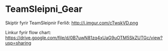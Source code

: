 # TeamSleipni_Gear
Skiptir fyrir TeamSleipnir
Ferlið: http://i.imgur.com/cTwskVD.png

Linkur fyrir flow chart: https://drive.google.com/file/d/0B7uwN81zq4xUaG9uOTM5SkZUTGc/view?usp=sharing
